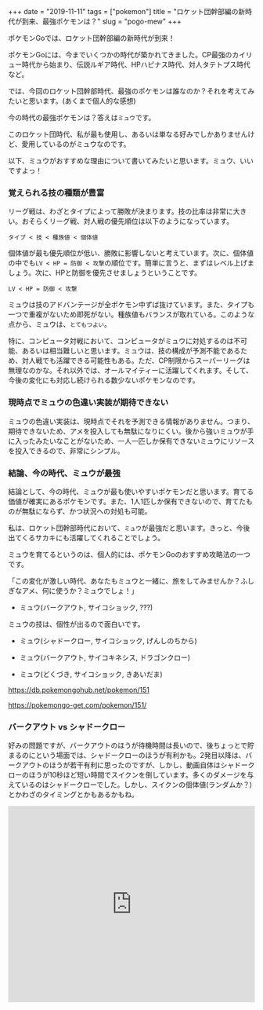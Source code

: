 +++
date = "2019-11-11"
tags = ["pokemon"]
title = "ロケット団幹部編の新時代が到来、最強ポケモンは？"
slug = "pogo-mew"
+++

ポケモンGoでは、ロケット団幹部編の新時代が到来！

ポケモンGoには、今までいくつかの時代が築かれてきました。CP最強のカイリュー時代から始まり、伝説ルギア時代、HPハピナス時代、対人タテトプス時代など。

では、今回のロケット団幹部時代、最強のポケモンは誰なのか？それを考えてみたいと思います。(あくまで個人的な感想)

今の時代の最強ポケモンは？答えは`ミュウ`です。

このロケット団時代、私が最も使用し、あるいは単なる好みでしかありませんけど、愛用しているのがミュウなのです。

以下、ミュウがおすすめな理由について書いてみたいと思います。ミュウ、いいですよっ！

### 覚えられる技の種類が豊富

リーグ戦は、わざとタイプによって勝敗が決まります。技の比率は非常に大きい。おそらくリーグ戦、対人戦の優先順位は以下のようになっています。

`タイプ < 技 < 種族値 < 個体値`

個体値が最も優先順位が低い、勝敗に影響しないと考えています。次に、個体値の中でも`LV < HP = 防御 < 攻撃`の順位です。簡単に言うと、まずはレベル上げましょう。次に、HPと防御を優先させましょうということです。

`LV < HP = 防御 < 攻撃`

ミュウは技のアドバンテージが全ポケモン中ずば抜けています。また、タイプも一つで重複がないため即死がない。種族値もバランスが取れている。このような点から、ミュウは、`とてもつよい`。

特に、コンピュータ対戦において、コンピュータがミュウに対処するのは不可能、あるいは相当難しいと思います。ミュウは、技の構成が予測不能であるため、対人戦でも活躍できる可能性もある。ただ、CP制限からスーパーリーグは無理なのかな。それ以外では、オールマイティーに活躍してくれます。そして、今後の変化にも対応し続けられる数少ないポケモンなのです。

### 現時点でミュウの色違い実装が期待できない

ミュウの色違い実装は、現時点でそれを予測できる情報がありません。つまり、期待できないため、アメを投入しても無駄になりにくい。後から強いミュウが手に入ったみたいなことがないため、一人一匹しか保有できないミュウにリソースを投入できるので、非常にシンプル。

### 結論、今の時代、ミュウが最強

結論として、今の時代、ミュウが最も使いやすいポケモンだと思います。育てる価値が確実にあるポケモンです。また、1人1匹しか保有できないので、育てたものが無駄にならず、かつ状況への対処も可能。

私は、ロケット団幹部時代において、`ミュウ`が最強だと思います。きっと、今後出てくるサカキにも活躍してくれることでしょう。

ミュウを育てるというのは、個人的には、ポケモンGoのおすすめ攻略法の一つです。

「この変化が激しい時代、あなたもミュウと一緒に、旅をしてみませんか？ふしぎなアメ、何に使うか？ミュウでしょ！」

- ミュウ(バークアウト, サイコショック, ???)

ミュウの技は、個性が出るので面白いです。

- ミュウ(シャドークロー, サイコショック, げんしのちから)

- ミュウ(バークアウト, サイコキネシス, ドラゴンクロー)

- ミュウ(どくづき, サイコショック, きあいだま)

https://db.pokemongohub.net/pokemon/151

https://pokemongo-get.com/pokemon/151/

### バークアウト vs シャドークロー

好みの問題ですが、バークアウトのほうが待機時間は長いので、後ちょっとで貯まるのにという場面では、シャドークローのほうが有利かも。2発目以降は、バークアウトのほうが若干有利に思ったのですが、しかし、動画自体はシャドークローのほうが10秒ほど短い時間でスイクンを倒しています。多くのダメージを与えているのはシャドークローでした。しかし、スイクンの個体値(ランダムか？)とかわざのタイミングとかもあるかもね。

<iframe width="100%" height="400" src="https://www.youtube.com/embed/Hm69cuAhUY0" frameborder="0" allow="autoplay; encrypted-media" allowfullscreen></iframe>


